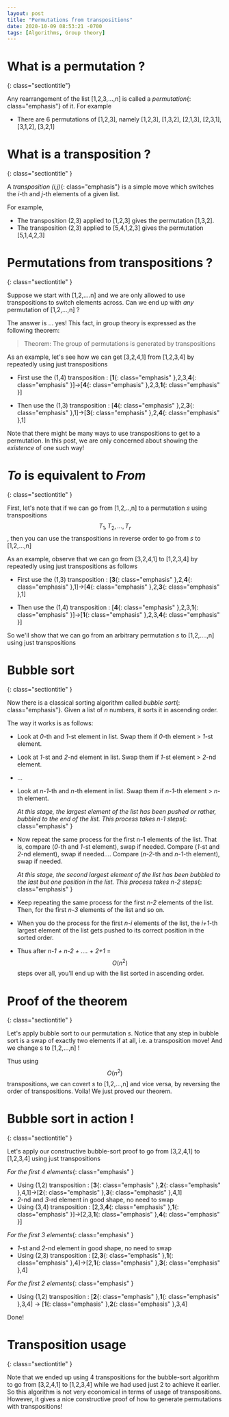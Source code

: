 ```yaml
---
layout: post
title: "Permutations from transpositions"
date: 2020-10-09 08:53:21 -0700
tags: [Algorithms, Group theory]
---
```


# What is a permutation ?
{: class="sectiontitle"}


Any rearrangement of the list [1,2,3,...,n] is called a *permutation*{: class="emphasis"} of it. For example

- There are 6 permutations of [1,2,3], namely [1,2,3], [1,3,2], [2,1,3], [2,3,1], [3,1,2], [3,2,1]


# What is a transposition ?
{: class="sectiontitle" }


A *transposition (i,j)*{: class="emphasis"} is a simple move which switches the *i*-th and *j*-th elements of a given list. 

For example,
- The transposition (2,3) applied to [1,2,3] gives the permutation [1,3,2]. 
- The transposition (2,3) applied to [5,4,1,2,3] gives the permutation [5,1,4,2,3]



# Permutations from transpositions ?
{: class="sectiontitle" }


Suppose we start with [1,2,....n] and we are only allowed to use transpositions to switch elements across. Can we end up with *any* permutation of [1,2,...,n] ?




The answer is ... yes! This fact, in group theory is expressed as the following theorem:

> Theorem: The group of permutations is generated by transpositions


As an example, let's see how we can get [3,2,4,1] from [1,2,3,4] by repeatedly using just transpositions


- First use the (1,4) transposition : [__1__{: class="emphasis" },2,3,__4__{: class="emphasis" }]->[__4__{: class="emphasis" },2,3,__1__{: class="emphasis" }]

- Then use the (1,3) transposition : [__4__{: class="emphasis" },2,__3__{: class="emphasis" },1]->[__3__{: class="emphasis" },2,__4__{: class="emphasis" },1]


Note that there might be many ways to use transpositions to get to a permutation. In this post, we are only concerned about showing the *existence* of one such way!


# _To_ is equivalent to _From_
{: class="sectiontitle" }

First, let's note that if we can go from [1,2,..,n] to a permutation _s_ using transpositions $$T_1, T_2, \ldots, T_r$$, then you can use the transpositions in reverse order to go from _s_ to [1,2,...,n]

As an example, observe that we can go from [3,2,4,1] to [1,2,3,4] by repeatedly using just transpositions as follows


- First use the (1,3) transposition : [__3__{: class="emphasis" },2,__4__{: class="emphasis" },1]->[__4__{: class="emphasis" },2,__3__{: class="emphasis" },1]

- Then use the (1,4) transposition : [__4__{: class="emphasis" },2,3,__1__{: class="emphasis" }]->[__1__{: class="emphasis" },2,3,__4__{: class="emphasis" }]

 
So we'll show that we can go from an arbitrary permutation _s_ to [1,2,....,n] using just transpositions



# Bubble sort
{: class="sectiontitle" }

Now there is a classical sorting algorithm called *bubble sort*{: class="emphasis"}. Given a list of _n_ numbers, it sorts it in ascending order.


The way it works is as follows: 

- Look at _0_-th and _1_-st element in list. Swap them if _0_-th element > _1_-st element.
- Look at _1_-st and _2_-nd element in list. Swap them if _1_-st element > _2_-nd element.
- ...
- Look at _n-1_-th and _n_-th element in list. Swap them if  _n-1_-th element > _n_-th element. 

  *At this stage, the largest element of the list has been pushed or rather, bubbled to the end of the list. This process takes n-1 steps*{: class="emphasis" }

- Now repeat the same process for the first n-1 elements of the list. That is, compare (_0_-th and _1_-st element), swap if needed. Compare (_1_-st and _2_-nd element), swap if needed.... Compare (_n-2_-th and _n-1_-th element), swap if needed. 

  *At this stage, the second largest element of the list has been bubbled to the last but one position in the list. This process takes n-2 steps*{: class="emphasis" }


- Keep repeating the same process for the first _n-2_ elements of the list. Then, for the first _n-3_ elements of the list and so on. 

- When you do the process for the first _n-i_ elements of the list, the _i+1_-th largest element of the list gets pushed to its correct position in the sorted order. 


- Thus after _n-1 + n-2 + .... + 2+1_ = $$O(n^2)$$ steps over all, you'll end up with the list sorted in ascending order.


# Proof of the theorem
{: class="sectiontitle" }

Let's apply bubble sort to our permutation _s_. Notice that any step in bubble sort is a swap of exactly two elements if at all, i.e. a transposition move! And we change s to [1,2,...,n] !

Thus using $$O(n^2)$$ transpositions, we can covert _s_ to [1,2,...,n] and vice versa, by reversing the order of transpositions. Voila! We just proved our theorem.


# Bubble sort in action !
{: class="sectiontitle" }


Let's apply our constructive bubble-sort proof to go from [3,2,4,1] to [1,2,3,4] using just transpositions


*For the first 4 elements*{: class="emphasis" }

- Using (1,2) transposition : [__3__{: class="emphasis" },__2__{: class="emphasis" },4,1]->[__2__{: class="emphasis" },__3__{: class="emphasis" },4,1]
- _2_-nd and _3_-rd element in good shape, no need to swap
- Using (3,4) transposition : [2,3,__4__{: class="emphasis" },__1__{: class="emphasis" }]->[2,3,__1__{: class="emphasis" },__4__{: class="emphasis" }]

*For the first 3 elements*{: class="emphasis" }
- _1_-st and _2_-nd element in good shape, no need to swap
- Using (2,3) transposition : [2,__3__{: class="emphasis" },__1__{: class="emphasis" },4]->[2,__1__{: class="emphasis" },__3__{: class="emphasis" },4]

*For the first 2 elements*{: class="emphasis" }
- Using (1,2) transposition : [__2__{: class="emphasis" },__1__{: class="emphasis" },3,4] -> [__1__{: class="emphasis" },__2__{: class="emphasis" },3,4]

Done!



# Transposition usage
{: class="sectiontitle" }

Note that we ended up using 4 transpositions for the bubble-sort algorithm to go from [3,2,4,1] to [1,2,3,4] while we had used just 2 to achieve it earlier. So this algorithm is not very economical in terms of usage of transpositions. However, it gives a nice constructive proof of how to generate permutations with transpositions!



